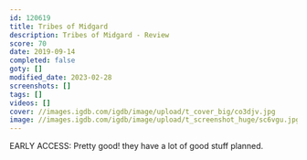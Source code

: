 ```yaml
---
id: 120619
title: Tribes of Midgard
description: Tribes of Midgard - Review
score: 70
date: 2019-09-14
completed: false
goty: []
modified_date: 2023-02-28
screenshots: []
tags: []
videos: []
cover: //images.igdb.com/igdb/image/upload/t_cover_big/co3djv.jpg
image: //images.igdb.com/igdb/image/upload/t_screenshot_huge/sc6vgu.jpg
---
```

EARLY ACCESS: Pretty good! they have a lot of good stuff planned.